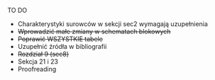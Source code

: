 TO DO
 * Charakterystyki surowców w sekcji sec2 wymagają uzupełnienia
 * ~~Wprowadzić małe zmiany w schematach blokowych~~
 * ~~Poprawić WSZYSTKIE tabele~~
 * Uzupełnić źródła w bibliografii
 * ~~Rozdział 9 (sec8)~~
 * Sekcja 21 i 23
 * Proofreading
